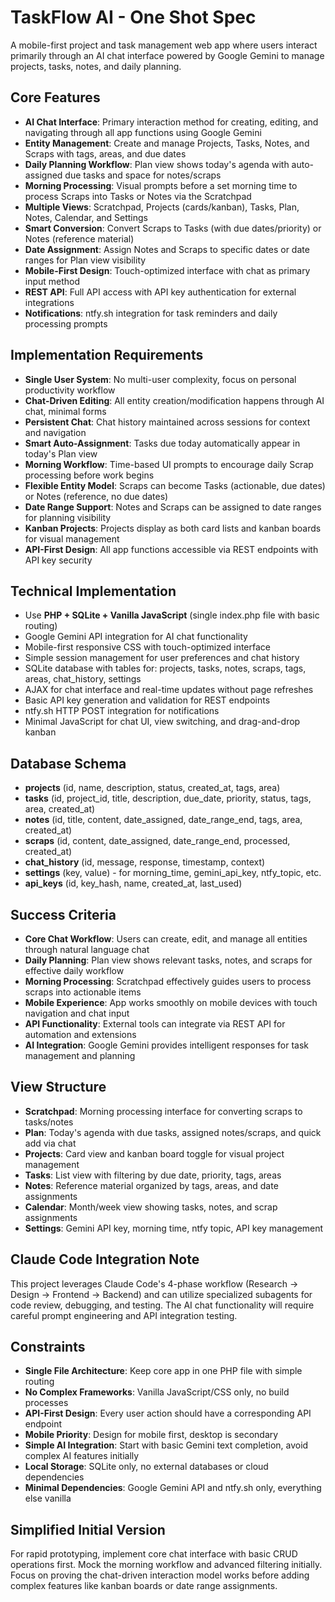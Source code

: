 # TaskFlow AI - One Shot Spec

A mobile-first project and task management web app where users interact primarily through an AI chat interface powered by Google Gemini to manage projects, tasks, notes, and daily planning.

## Core Features

* **AI Chat Interface**: Primary interaction method for creating, editing, and navigating through all app functions using Google Gemini
* **Entity Management**: Create and manage Projects, Tasks, Notes, and Scraps with tags, areas, and due dates
* **Daily Planning Workflow**: Plan view shows today's agenda with auto-assigned due tasks and space for notes/scraps
* **Morning Processing**: Visual prompts before a set morning time to process Scraps into Tasks or Notes via the Scratchpad
* **Multiple Views**: Scratchpad, Projects (cards/kanban), Tasks, Plan, Notes, Calendar, and Settings
* **Smart Conversion**: Convert Scraps to Tasks (with due dates/priority) or Notes (reference material)
* **Date Assignment**: Assign Notes and Scraps to specific dates or date ranges for Plan view visibility
* **Mobile-First Design**: Touch-optimized interface with chat as primary input method
* **REST API**: Full API access with API key authentication for external integrations
* **Notifications**: ntfy.sh integration for task reminders and daily processing prompts

## Implementation Requirements

* **Single User System**: No multi-user complexity, focus on personal productivity workflow
* **Chat-Driven Editing**: All entity creation/modification happens through AI chat, minimal forms
* **Persistent Chat**: Chat history maintained across sessions for context and navigation
* **Smart Auto-Assignment**: Tasks due today automatically appear in today's Plan view
* **Morning Workflow**: Time-based UI prompts to encourage daily Scrap processing before work begins
* **Flexible Entity Model**: Scraps can become Tasks (actionable, due dates) or Notes (reference, no due dates)
* **Date Range Support**: Notes and Scraps can be assigned to date ranges for planning visibility
* **Kanban Projects**: Projects display as both card lists and kanban boards for visual management
* **API-First Design**: All app functions accessible via REST endpoints with API key security

## Technical Implementation

* Use **PHP + SQLite + Vanilla JavaScript** (single index.php file with basic routing)
* Google Gemini API integration for AI chat functionality  
* Mobile-first responsive CSS with touch-optimized interface
* Simple session management for user preferences and chat history
* SQLite database with tables for: projects, tasks, notes, scraps, tags, areas, chat_history, settings
* AJAX for chat interface and real-time updates without page refreshes
* Basic API key generation and validation for REST endpoints
* ntfy.sh HTTP POST integration for notifications
* Minimal JavaScript for chat UI, view switching, and drag-and-drop kanban

## Database Schema

* **projects** (id, name, description, status, created_at, tags, area)
* **tasks** (id, project_id, title, description, due_date, priority, status, tags, area, created_at)
* **notes** (id, title, content, date_assigned, date_range_end, tags, area, created_at)
* **scraps** (id, content, date_assigned, date_range_end, processed, created_at)
* **chat_history** (id, message, response, timestamp, context)
* **settings** (key, value) - for morning_time, gemini_api_key, ntfy_topic, etc.
* **api_keys** (id, key_hash, name, created_at, last_used)

## Success Criteria

* **Core Chat Workflow**: Users can create, edit, and manage all entities through natural language chat
* **Daily Planning**: Plan view shows relevant tasks, notes, and scraps for effective daily workflow
* **Morning Processing**: Scratchpad effectively guides users to process scraps into actionable items
* **Mobile Experience**: App works smoothly on mobile devices with touch navigation and chat input
* **API Functionality**: External tools can integrate via REST API for automation and extensions
* **AI Integration**: Google Gemini provides intelligent responses for task management and planning

## View Structure

* **Scratchpad**: Morning processing interface for converting scraps to tasks/notes
* **Plan**: Today's agenda with due tasks, assigned notes/scraps, and quick add via chat  
* **Projects**: Card view and kanban board toggle for visual project management
* **Tasks**: List view with filtering by due date, priority, tags, areas
* **Notes**: Reference material organized by tags, areas, and date assignments
* **Calendar**: Month/week view showing tasks, notes, and scrap assignments
* **Settings**: Gemini API key, morning time, ntfy topic, API key management

## Claude Code Integration Note

This project leverages Claude Code's 4-phase workflow (Research → Design → Frontend → Backend) and can utilize specialized subagents for code review, debugging, and testing. The AI chat functionality will require careful prompt engineering and API integration testing.

## Constraints

* **Single File Architecture**: Keep core app in one PHP file with simple routing
* **No Complex Frameworks**: Vanilla JavaScript/CSS only, no build processes
* **API-First Design**: Every user action should have a corresponding API endpoint
* **Mobile Priority**: Design for mobile first, desktop is secondary
* **Simple AI Integration**: Start with basic Gemini text completion, avoid complex AI features initially
* **Local Storage**: SQLite only, no external databases or cloud dependencies
* **Minimal Dependencies**: Google Gemini API and ntfy.sh only, everything else vanilla

## Simplified Initial Version

For rapid prototyping, implement core chat interface with basic CRUD operations first. Mock the morning workflow and advanced filtering initially. Focus on proving the chat-driven interaction model works before adding complex features like kanban boards or date range assignments.
